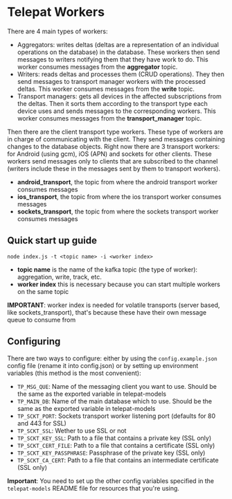 # Telepat Workers

There are 4 main types of workers:

* Aggregators: writes deltas (deltas are a representation of an individual operations on the database) in the database.
These workers then send messages to writers notifying them that they have work to do. This worker consumes messages from
 the **aggregator** topic.
* Writers: reads deltas and processes them (CRUD operations). They then send messages to transport manager workers with the processed
deltas. This worker consumes messages from the **write** topic.
* Transport managers: gets all devices in the affected subscriptions from the deltas. Then it sorts them according to the transport
type each device uses and sends messages to the corresponding workers. This worker consumes messages from the **transport_manager**
topic.

Then there are the client transport type workers. These type of workers are in charge of communicating with the client.
They send messages containing changes to the database objects. Right now there are 3 transport workers: for Android (using gcm),
iOS (APN) and sockets for other clients. These workers send messages only to clients that are subscribed to the channel
(writers include these in the messages sent by them to transport workers).

* **android_transport**, the topic from where the android transport worker consumes messages
* **ios_transport**, the topic from where the ios transport worker consumes messages
* **sockets_transport**, the topic from where the sockets transport worker consumes messages

## Quick start up guide

`node index.js -t <topic name> -i <worker index>`

* **topic name** is the name of the kafka topic (the type of worker): aggregation, write, track, etc.
* **worker index** this is necessary because you can start multiple workers on the same topic

**IMPORTANT**: worker index is needed for volatile transports (server based, like sockets_transport),
that's because these have their own message queue to consume from

## Configuring

There are two ways to configure: either by using the `config.example.json` config file (rename it into config.json)
or by setting up environment variables (this method is the most convenient):

* `TP_MSG_QUE`: Name of the messaging client you want to use. Should be the same as the exported variable in
telepat-models
* `TP_MAIN_DB`: Name of the main database which to use. Should be the same as the exported variable in telepat-models
* `TP_SCKT_PORT`: Sockets transport worker listening port (defaults for 80 and 443 for SSL)
* `TP_SCKT_SSL`: Wether to use SSL or not
* `TP_SCKT_KEY_SSL`: Path to a file that contains a private key (SSL only)
* `TP_SCKT_CERT_FILE`: Path to a file that contains a certificate (SSL only)
* `TP_SCKT_KEY_PASSPHRASE`: Passphrase of the private key (SSL only)
* `TP_SCKT_CA_CERT`: Path to a file that contains an intermediate certificate (SSL only)

**Important**: You need to set up the other config variables specified in the `telepat-models` README file for resources
that you're using.
